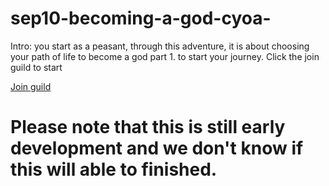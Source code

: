 # sep10-becoming-a-god-cyoa-

Intro: you start as a peasant, through this adventure, it is about choosing your path of life to become a god part 1. to start your journey. Click the join guild to start 

[Join guild](jimingz9380.github.iosep10-becoming-a-god-cyoa-)


# Please note that this is still early development and we don't know if this will able to finished.